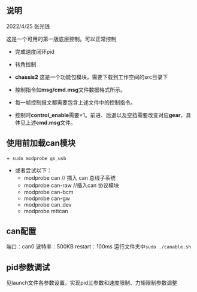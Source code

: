 ## 说明
2022/4/25
张光钱

这是一个可用的第一版底层控制。可以正常控制
+ 完成速度闭环pid
+ 转角控制

+ **chassis2** 这是一个功能包模块，需要下载到工作空间的src目录下
+ 控制指令如**msg/cmd.msg**文件数据格式所示。
+ 每一帧控制报文都需要包含上述文件中的控制指令。
+ 控制时**control_enable**需要=1。前进、后退以及空挡需要改变对应**gear**，具体见上述**cmd.msg**文件。

## 使用前加载can模块
+` sudo modprobe gs_usb`
+ 或者尝试以下：
    + modprobe can      // 插入 can 总线子系统
    + modprobe can-raw   //插入can 协议模块
    + modprobe can-bcm
    + modprobe can-gw  
    + modprobe can_dev
    + modprobe mttcan  

## can配置
端口：can0
波特率：500KB 
restart：100ms
运行文件夹中`sudo ./canable.sh`
## pid参数调试
见launch文件各参数设置。实现pid三参数和速度限制、力矩限制参数调整
